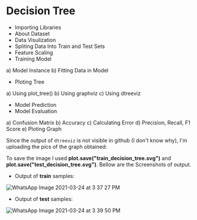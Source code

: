 # **Decision Tree**

* Importing Libraries
* About Dataset
* Data Visulization
* Spliting Data Into Train and Test Sets
* Feature Scaling
* Training Model

a) Model Instance
b) Fitting Data in Model
* Ploting Tree

a) Using plot_tree()
b) Using graphviz
c) Using dtreeviz
* Model Prediction
* Model Evaluation

a) Confusion Matrix
b) Accuracy
c) Calculating Error
d) Precision, Recall, F1 Score
e) Ploting Graph

Since the output of `dtreeviz` is not visible in github (I don't know why), I'm uploading the pics of the graph obtained:

To save the image I used **plot.save("train_decision_tree.svg")** and **plot.save("test_decision_tree.svg")**. Bellow are the Screenshots of output.

- Output of **train** samples:

![WhatsApp Image 2021-03-24 at 3 37 27 PM](https://user-images.githubusercontent.com/62256509/112292253-e9d63c00-8cb6-11eb-9981-4f27121ede81.jpeg)

- Output of **test** samples:

![WhatsApp Image 2021-03-24 at 3 39 50 PM](https://user-images.githubusercontent.com/62256509/112292573-3a4d9980-8cb7-11eb-9058-78b487d2694a.jpeg)
